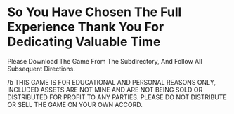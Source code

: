 # So You Have Chosen The Full Experience Thank You For Dedicating Valuable Time
Please Download The Game From The Subdirectory, And Follow All Subsequent Directions.

/b THIS GAME IS FOR EDUCATIONAL AND PERSONAL REASONS ONLY, INCLUDED ASSETS ARE NOT MINE AND ARE NOT BEING SOLD OR DISTRIBUTED FOR PROFIT TO ANY PARTIES. PLEASE DO NOT DISTRIBUTE OR SELL THE GAME ON YOUR OWN ACCORD.
